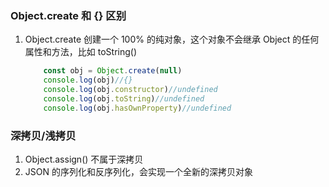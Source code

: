 ### Object.create 和 {} 区别

1. Object.create
    创建一个 100% 的纯对象，这个对象不会继承 Object 的任何属性和方法，比如 toString()

    ```js
        const obj = Object.create(null)
        console.log(obj)//{}
        console.log(obj.constructor)//undefined
        console.log(obj.toString)//undefined
        console.log(obj.hasOwnProperty)//undefined
    ```

### 深拷贝/浅拷贝 
1. Object.assign() 不属于深拷贝
2. JSON 的序列化和反序列化，会实现一个全新的深拷贝对象
